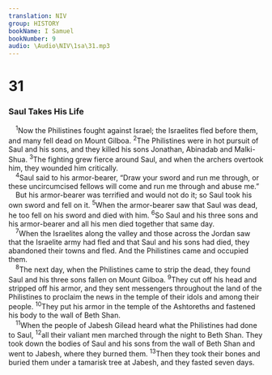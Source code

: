 ```yaml
---
translation: NIV
group: HISTORY
bookName: I Samuel 
bookNumber: 9
audio: \Audio\NIV\1sa\31.mp3
---
```


<div class="title"><h1>31</h1><h3>Saul Takes His Life </h3></div>
<span class="verse 1sa_31_1"> <sup>1</sup>Now the Philistines fought against Israel; the Israelites fled before them, and many fell dead on Mount Gilboa. </span>
<span class="verse 1sa_31_2"><sup>2</sup>The Philistines were in hot pursuit of Saul and his sons, and they killed his sons Jonathan, Abinadab and Malki-Shua. </span>
<span class="verse 1sa_31_3"><sup>3</sup>The fighting grew fierce around Saul, and when the archers overtook him, they wounded him critically. <br/></span>
<span class="verse 1sa_31_4"> <sup>4</sup>Saul said to his armor-bearer, “Draw your sword and run me through, or these uncircumcised fellows will come and run me through and abuse me.” <br/> But his armor-bearer was terrified and would not do it; so Saul took his own sword and fell on it. </span>
<span class="verse 1sa_31_5"><sup>5</sup>When the armor-bearer saw that Saul was dead, he too fell on his sword and died with him. </span>
<span class="verse 1sa_31_6"><sup>6</sup>So Saul and his three sons and his armor-bearer and all his men died together that same day. <br/></span>
<span class="verse 1sa_31_7"> <sup>7</sup>When the Israelites along the valley and those across the Jordan saw that the Israelite army had fled and that Saul and his sons had died, they abandoned their towns and fled. And the Philistines came and occupied them. <br/></span>
<span class="verse 1sa_31_8"> <sup>8</sup>The next day, when the Philistines came to strip the dead, they found Saul and his three sons fallen on Mount Gilboa. </span>
<span class="verse 1sa_31_9"><sup>9</sup>They cut off his head and stripped off his armor, and they sent messengers throughout the land of the Philistines to proclaim the news in the temple of their idols and among their people. </span>
<span class="verse 1sa_31_10"><sup>10</sup>They put his armor in the temple of the Ashtoreths and fastened his body to the wall of Beth Shan. <br/></span>
<span class="verse 1sa_31_11"> <sup>11</sup>When the people of Jabesh Gilead heard what the Philistines had done to Saul, </span>
<span class="verse 1sa_31_12"><sup>12</sup>all their valiant men marched through the night to Beth Shan. They took down the bodies of Saul and his sons from the wall of Beth Shan and went to Jabesh, where they burned them. </span>
<span class="verse 1sa_31_13"><sup>13</sup>Then they took their bones and buried them under a tamarisk tree at Jabesh, and they fasted seven days. <br/></span>
